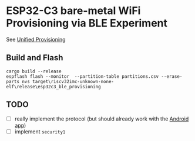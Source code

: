 # ESP32-C3 bare-metal WiFi Provisioning via BLE Experiment

See [Unified Provisioning](https://docs.espressif.com/projects/esp-idf/en/latest/esp32/api-reference/provisioning/provisioning.html)

## Build and Flash

```
cargo build --release
espflash flash --monitor  --partition-table partitions.csv --erase-parts nvs target\riscv32imc-unknown-none-elf\release\esp32c3_ble_provisioning
```

## TODO

- [ ] really implement the protocol (but should already work with the [Android app](https://play.google.com/store/apps/details?id=com.espressif.provble))
- [ ] implement `security1`
